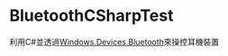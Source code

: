 # BluetoothCSharpTest

利用C#並透過[Windows.Devices.Bluetooth](https://learn.microsoft.com/zh-tw/uwp/api/windows.devices.bluetooth)來操控耳機裝置
